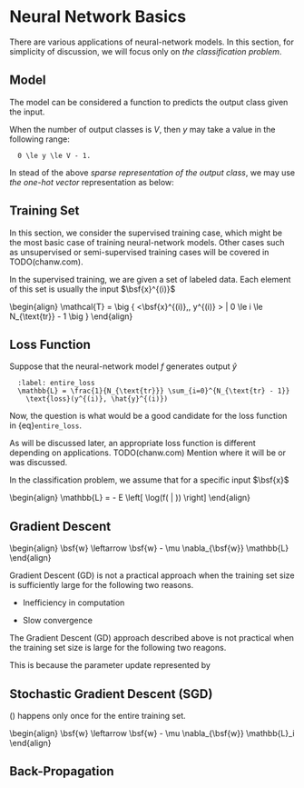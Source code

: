 # Neural Network Basics

There are various applications of neural-network models. In this section, for
simplicity of discussion, we will focus only on *the classification problem*.

## Model

The model can be considered a function to predicts the output class given the
input.


When the number of output classes is $V$, then $y$ may take a value in the
following range:
```{math}
  0 \le y \le V - 1.
```
In stead of the above *sparse representation of the output class*, we may use
*the one-hot vector* representation as below:


## Training Set

In this section, we consider the supervised training case, which might be the
most basic case of training neural-network models.
Other cases such as unsupervised or semi-supervised training cases will 
be covered in TODO(chanw.com). 

In the supervised training, we are given a set of labeled data. Each element of
this set is usually the input $\bsf{x}^{(i)}$

\begin{align}
  \mathcal{T} = \big \{ <\bsf{x}^{(i)},\, y^{(i)} > | 0 \le i \le N_{\text{tr}} - 1 \big \}
\end{align}


## Loss Function
Suppose that the neural-network model $f$ generates output $\hat{y}$  

```{math}
  :label: entire_loss
  \mathbb{L} = \frac{1}{N_{\text{tr}}} \sum_{i=0}^{N_{\text{tr} - 1}}
    \text{loss}(y^{(i)}, \hat{y}^{(i)}) 
```

Now, the question is what would be a good candidate for the loss function in
{eq}`entire_loss`.

As will be discussed later, an appropriate loss function is different 
depending on applications. TODO(chanw.com) Mention where it will be or was
discussed.

In the classification problem, we assume that for a specific input $\bsf{x}$

\begin{align}
  \mathbb{L} = - E \left[ \log(f( | )) \right]
\end{align}


## Gradient Descent 

\begin{align}
  \bsf{w} \leftarrow  \bsf{w} - \mu \nabla_{\bsf{w}} \mathbb{L}
\end{align}

Gradient Descent (GD) is not a practical approach when the training set size is
sufficiently large for the following two reasons.

 * Inefficiency in computation

 * Slow convergence


The Gradient Descent (GD) approach described above is not practical when the
training set size is large for the following two reagons. 

This is because the parameter update represented by

## Stochastic Gradient Descent (SGD)




() happens only once for the entire training set.

\begin{align}
  \bsf{w} \leftarrow  \bsf{w} - \mu \nabla_{\bsf{w}} \mathbb{L}_i
\end{align}



## Back-Propagation 



